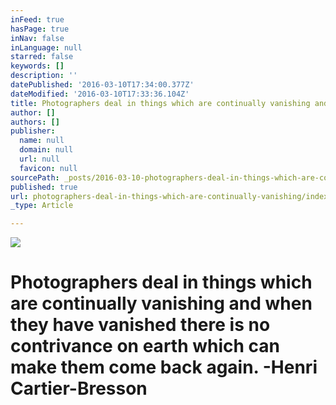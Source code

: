 ```yaml
---
inFeed: true
hasPage: true
inNav: false
inLanguage: null
starred: false
keywords: []
description: ''
datePublished: '2016-03-10T17:34:00.377Z'
dateModified: '2016-03-10T17:33:36.104Z'
title: Photographers deal in things which are continually vanishing and when they have vanished there is no contrivance on earth which can make them come back again. -Henri Cartier-Bresson
author: []
authors: []
publisher:
  name: null
  domain: null
  url: null
  favicon: null
sourcePath: _posts/2016-03-10-photographers-deal-in-things-which-are-continually-vanishing.md
published: true
url: photographers-deal-in-things-which-are-continually-vanishing/index.html
_type: Article

---
```

![](https://the-grid-user-content.s3-us-west-2.amazonaws.com/7efe1f72-c5ad-4e31-bf66-440f1c71cc39.jpg)

# Photographers deal in things which are continually vanishing and when they have vanished there is no contrivance on earth which can make them come back again. -Henri Cartier-Bresson